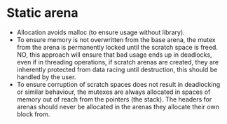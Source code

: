 # Static arena
- Allocation avoids malloc (to ensure usage without library).
- To ensure memory is not overwritten from the base arena, the mutex from the arena is permanently locked until the scratch space is freed. NO, this approach will ensure that bad usage ends up in deadlocks, even if in threading operations, if scratch arenas are created, they are inherently protected from data racing until destruction, this should be handled by the user.
- To ensure corruption of scratch spaces does not result in deadlocking or similar behaviour, the mutexes are always allocated in spaces of memory out of reach from the pointers (the stack). The headers for arenas should never be allocated in the arenas they allocate their own block from.